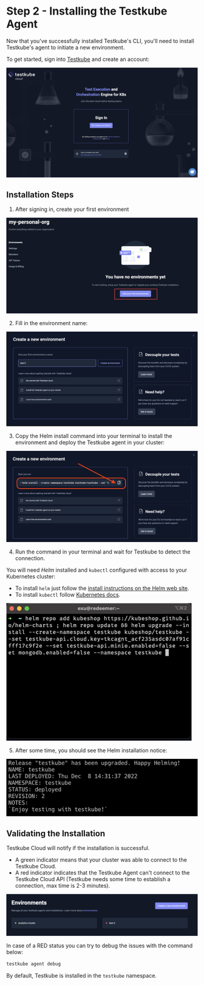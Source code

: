 # Step 2 - Installing the Testkube Agent

Now that you've successfully installed Testkube's CLI, you'll need to install Testkube's agent to initiate a new environment.

To get started, sign into [Testkube](https://cloud.testkube.io) and create an account:

![Sign in to Testkube](../img/sign-in.png)

## Installation Steps

1. After signing in, create your first environment

![Create Environment](../img/create-first-environment.png)

2. Fill in the environment name: 

![Fill in Env Name](../img/fill-in-env-name.png)

3. Copy the Helm install command into your terminal to install the environment and deploy the Testkube agent in your cluster: 

![Copy Helm Command](../img/copy-helm-command.png)

4. Run the command in your terminal and wait for Testkube to detect the connection.

You will need *Helm* installed and `kubectl` configured with access to your Kubernetes cluster: 
- To install `helm` just follow the [install instructions on the Helm web site](https://helm.sh/docs/intro/install/).
- To install `kubectl` follow [Kubernetes docs](https://kubernetes.io/docs/tasks/tools/).

![Install Steps 1](../img/install-steps.png)

5. After some time, you should see the Helm installation notice: 

![Install Steps 2](../img/install-steps-2.png)


## Validating the Installation 

Testkube Cloud will notify if the installation is successful. 

* A green indicator means that your cluster was able to connect to the Testkube Cloud.
* A red indicator indicates that the Testkube Agent can't connect to the Testkube Cloud API (Testkube needs some time to establish a connection, max time is 2-3 minutes).

![Validate Install](../img/validate-install.png)

In case of a RED status you can try to debug the issues with the command below:

```sh 
testkube agent debug
```



By default, Testkube is installed in the `testkube` namespace.